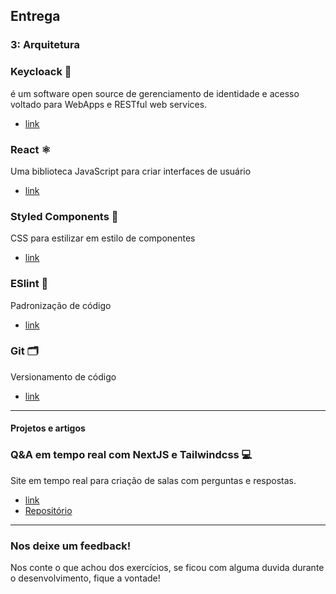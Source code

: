 ## Entrega

### 3: Arquitetura

### Keycloack 🔐

é um software open source de gerenciamento de identidade e acesso voltado para WebApps e RESTful web services.

- [link](https://www.keycloak.org)

### React ⚛️

Uma biblioteca JavaScript para criar interfaces de usuário
- [link](https://pt-br.reactjs.org)

### Styled Components 💅

CSS para estilizar em estilo de componentes
- [link](https://styled-components.com)

### ESlint 🛂

Padronização de código
- [link](https://eslint.org)

### Git 🗂️

Versionamento de código
- [link](https://git-scm.com)

---

#### Projetos e artigos

### Q&A em tempo real com NextJS e Tailwindcss 💻

Site em tempo real para criação de salas com perguntas e respostas.

- [link](https://matheus-letmeask.vercel.app)
- [Repositório](https://github.com/Verossim/letmeask-nextjs)

---

### Nos deixe um feedback!

Nos conte o que achou dos exercícios, se ficou com alguma duvida durante o desenvolvimento, fique a vontade!

